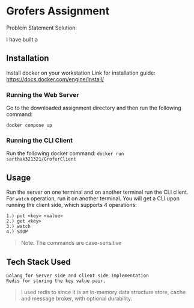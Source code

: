 # Grofers Assignment

Problem Statement Solution:

I have built a 

## Installation

Install docker on your workstation
Link for installation guide: https://docs.docker.com/engine/install/

### Running the Web Server
Go to the downloaded assignment directory and then run the following command:

``docker compose up``

### Running the CLI Client
Run the following docker command:
``docker run sarthak321321/GroferClient``

## Usage
Run the server on one terminal and on another terminal run the CLI client. For `watch` operation, run it on another terminal.
You will get a CLI upon running the client side, which supports 4 operations:
```
1.) put <key> <value>
2.) get <key>
3.) watch
4.) STOP
```

> Note: The commands are case-sensitive

## Tech Stack Used

```
Golang for Server side and client side implementation
Redis for storing the key value pair.
```
> I used redis to since it is an in-memory data structure store, cache and message broker, with optional durability.
